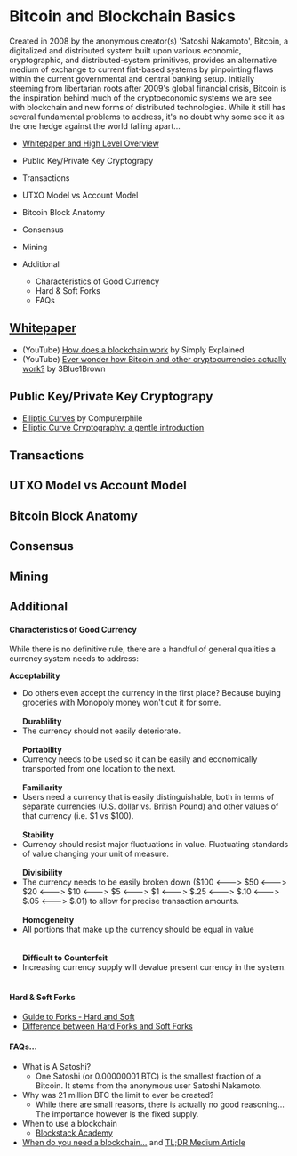# Bitcoin and Blockchain Basics
Created in 2008 by the anonymous creator(s) 'Satoshi Nakamoto', Bitcoin, a digitalized and distributed system built upon various economic, cryptographic, and distributed-system primitives, provides an alternative medium of exchange to current fiat-based systems by pinpointing flaws within the current governmental and central banking setup. Initially steeming from libertarian roots after 2009's global financial crisis, Bitcoin is the inspiration behind much of the cryptoeconomic systems we are see with blockchain and new forms of distributed technologies. While it still has several fundamental problems to address, it's no doubt why some see it as the one hedge against the world falling apart...

* [Whitepaper and High Level Overview](#whitepaper)

* Public Key/Private Key Cryptograpy

* Transactions

* UTXO Model vs Account Model

* Bitcoin Block Anatomy

* Consensus

* Mining

* Additional 
  * Characteristics of Good Currency
  * Hard & Soft Forks
  * FAQs


## [Whitepaper](https://bitcoin.org/bitcoin.pdf)
  * (YouTube) [How does a blockchain work](https://www.youtube.com/watch?v=SSo_EIwHSd4) by Simply Explained
  * (YouTube) [Ever wonder how Bitcoin and other cryptocurrencies actually work?](https://www.youtube.com/watch?v=bBC-nXj3Ng4) by 3Blue1Brown

## Public Key/Private Key Cryptograpy
  * [Elliptic Curves](https://www.youtube.com/watch?v=NF1pwjL9-DE&t=1s) by Computerphile
  * [Elliptic Curve Cryptography: a gentle introduction](http://andrea.corbellini.name/2015/05/17/elliptic-curve-cryptography-a-gentle-introduction/)

## Transactions

## UTXO Model vs Account Model

## Bitcoin Block Anatomy

## Consensus

## Mining


## Additional
#### Characteristics of Good Currency
While there is no definitive rule, there are a handful of general qualities a currency system needs to address:

**Acceptability**
* Do others even accept the currency in the first place? Because buying groceries with Monopoly money won't cut it for some.     <br>
  <br>
**Durablility**
* The currency should not easily deteriorate.
  <br>
  <br>
**Portability**
* Currency needs to be used so it can be easily and economically transported from one location to the next.
  <br>
  <br>
**Familiarity**
* Users need a currency that is easily distinguishable, both in terms of separate currencies (U.S. dollar vs. British Pound) and other values of that currency (i.e. $1 vs $100).
  <br>
  <br>
**Stability**
* Currency should resist major fluctuations in value. Fluctuating standards of value changing your unit of measure.
  <br>
  <br>
**Divisibility**
* The currency needs to be easily broken down ($100 <---> $50 <---> $20 <---> $10 <---> $5 <---> $1 <---> $.25 <---> $.10 <---> $.05 <---> $.01) to allow for precise transaction amounts.
  <br>
  <br>
**Homogeneity**
* All portions that make up the currency should be equal in value  
  <br>
  <br>
**Difficult to Counterfeit**
* Increasing currency supply will devalue present currency in the system.
  <br>
  <br>
#### Hard & Soft Forks
 * [Guide to Forks - Hard and Soft](https://masterthecrypto.com/guide-to-forks-hard-fork-soft-fork/)
 * [Difference between Hard Forks and Soft Forks](https://www.weusecoins.com/hard-fork-soft-fork-differences/)

#### FAQs...
 * What is A Satoshi? 
   * One Satoshi (or 0.00000001 BTC) is the smallest fraction of a Bitcoin. It stems from the anonymous user Satoshi Nakamoto.
 * Why was 21 million BTC the limit to ever be created? 
   * While there are small reasons, there is actually no good reasoning... The importance however is the fixed supply.
 * When to use a blockchain
   * [Blockstack Academy](https://www.youtube.com/watch?v=cXNhwFXwmR8&index=6&list=PLXS8JJHIn4nEv_LcXIaklH_QAZaDEVD8q&t=261s)
 * [When do you need a blockchain...](https://eprint.iacr.org/2017/375.pdf) and [TL;DR Medium Article](https://medium.com/wethinkideas/how-to-validate-if-your-ideas-need-a-blockchain-e1a4846d16fd)
 

